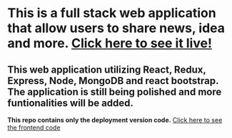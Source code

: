 # This is a full stack web application that allow users to share news, idea and more. [Click here to see it live!](https://full-stack-blog-sharing.herokuapp.com/)
## This web application utilizing React, Redux, Express, Node, MongoDB and react bootstrap. The application is still being polished and more funtionalities will be added.
**This repo contains only the deployment version code.** [Click here to see the frontend code](https://github.com/HangCcZ/Full-Stack-Blog-Sharing-Frontend)




